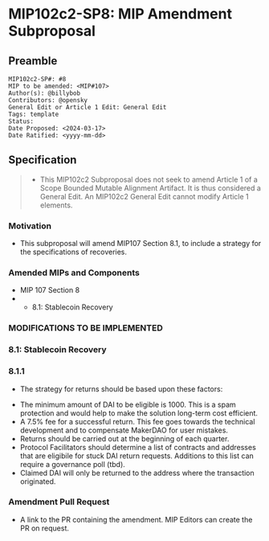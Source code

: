# MIP102c2-SP8: MIP Amendment Subproposal

## Preamble

```
MIP102c2-SP#: #8
MIP to be amended: <MIP#107>
Author(s): @billybob
Contributors: @opensky
General Edit or Article 1 Edit: General Edit
Tags: template
Status:
Date Proposed: <2024-03-17>
Date Ratified: <yyyy-mm-dd>
```

## Specification

> - This MIP102c2 Subproposal does not seek to amend Article 1 of a Scope Bounded Mutable Alignment Artifact. It is thus considered a General Edit. An MIP102c2 General Edit cannot modify Article 1 elements.

### Motivation

- This subproposal will amend MIP107 Section 8.1, to include a strategy for the specifications of recoveries.

### Amended MIPs and Components

-  MIP 107 Section 8
-  * 8.1: Stablecoin Recovery

### MODIFICATIONS TO BE IMPLEMENTED
### 8.1: Stablecoin Recovery

### 8.1.1
- The strategy for returns should be based upon these factors:
 * The minimum amount of DAI to be eligible is 1000. This is a spam protection and would help to make the solution long-term cost efficient.
 * A 7.5% fee for a successful return. This fee goes towards the technical development and to compensate MakerDAO for user mistakes.
 * Returns should be carried out at the beginning of each quarter.
 * Protocol Facilitators should determine a list of contracts and addresses that are eligibile for stuck DAI return requests. Additions to this list can require a governance poll (tbd).
 * Claimed DAI will only be returned to the address where the transaction originated.

### Amendment Pull Request

- A link to the PR containing the amendment. MIP Editors can create the PR on request.
